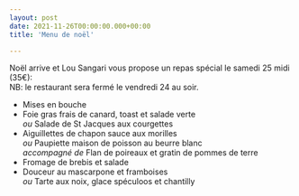 ```yaml
---
layout: post
date: 2021-11-26T00:00:00.000+00:00
title: 'Menu de noël'

---
```

Noël arrive et Lou Sangari vous propose un repas spécial le samedi 25 midi (35€):  
NB: le restaurant sera fermé le vendredi 24 au soir.
- Mises en bouche
- Foie gras frais de canard, toast et salade verte  
  *ou* Salade de St Jacques aux courgettes
- Aiguillettes de chapon sauce aux morilles  
  *ou* Paupiette maison de poisson au beurre blanc  
  *accompagné de* Flan de poireaux et gratin de pommes de terre
- Fromage de brebis et salade
- Douceur au mascarpone et framboises  
  *ou* Tarte aux noix, glace spéculoos et chantilly

